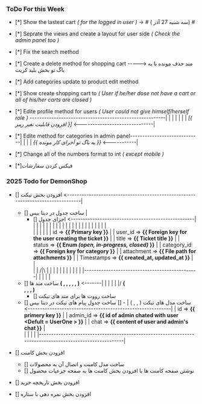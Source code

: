### ToDo For this Week

-   [*] Show the lastest cart _( for the logged in user )_ -> # ( سه شنبه 27 آذر) #
-   [*] Seprate the views and create a layout for user side _( Check the admin panel too )_
-   [*] Fix the search method
-   [*] Create a delete method for shopping cart -----> متد حذف مونده با یه باگ تو بخش بلید کریت
-   [*] Add categories update to product edit method
-   [*] Show create shopping cart to _( User if he/her dose not have a cart or all of his/her carts are closed )_
-   [*] Edite profile method for users _( User could not give himself/herself role )_ --------------------------------------------------------|
    |
    |
    |
    |
    |
    |
    _[{ افزودن قابلیت تغیر رمز }]_ <------------------------------|

-   [*] Edite method for categories in admin panel-----------------------------|
    |
    |
    |
    _{{ یه باگ تو آخرای کار مونده }}_ <-----------|

-   [*] Change all of the numbers format to int _( except mobile )_
-   [*]فیکس کردن سفارشات

### 2025 Todo for DemonShop

-   [] افزودن بخش تیکت <--------------------------------------------------------------------------------|
    -   [] ساخت جدول در دیتا بیس                                                                        |
        - [] اجزای جدول <---------------------------------------------------|                           |
                                                                            |                           |
                                                                            |                           |
                                                                            |                           |
                                                                            |                           |
                                                                            |                           |
                                                                            |                           |
                                                                            |                           |
                                                                            |                           |
                                                                            |                           |
                                                                            |                           |
                                                                            |                           |   
                                                                            |                           |
                                                                            |                           |
                                                                            |                           |
        id => **{{ Primary key }}**                                         |                           |
        user_id => **{{ Foreign key for the user creating the ticket }}**   |                           |
        title => **{{ Ticket title }}**                                     |                           |       
        status => **{{ Enum _(open, in-progress, closed)_ }}**              |                           |
        category_id => **{{ Foreign key for category }}**                   |                           |
        attachment => **{{ File path for attachments }}**                   |                           |
        Timestamps => **{{ created_at, updated_at }}**                      |                           |       
                                                                            |                           |
                           /|\                                              |                           |
                            |                                               |                           |
                            |                                               |                           |
                            |                                               |                           |
                            |-----------------------------------------------|                           |
                                                                                                        |
                                                                                                        |
                                                                                                        |
    - [] ساخت متد ها **( <store> , <index> , <show> , <update> , <destroy> , <changeStatus> )** <-------|
                                                    |
                                                    |
                                                    |
                                                    |
                                                   \|/
                      **( <search> , <uploadAttachment> , <addContent> , <export> )**  
        - [] ساخت رووت ها برای متد های تیکت
    - [] ساخت مدل های تیکت ( <User> , <Category> , <Ticket> )
|    - [] ساخت جدول پیام های تیکت در دیتا بیس <-----------------------------------------------------------|
|         id => **{{ primery key }}**                                                                     |
|         admin_id => **{{ id of admin chated with user <Defult = UserOne > }}**                          |
|         chat => **{{ content of user and admin's chat }}**                                              |                                            
|                                                                                                         |
|                                                                                                         |
|---------------------------------------------------------------------------------------------------------|










-   [] افزودن بخش کامنت
    -   [] ساخت مدل کامنت و اتصال آن به محصولات
    -   [] نوشتن صفحه کامنت ها یا افزودن بخش کامنت ها به صفحه جزعیات محصول
-   [] افزودن بخش تاریخچه خرید
-   [] افزودن بخش نمره دهی با ستاره
